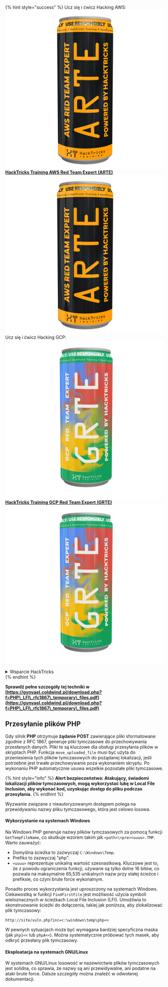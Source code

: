{% hint style="success" %}
Ucz się i ćwicz Hacking AWS:<img src="/.gitbook/assets/arte.png" alt="" data-size="line">[**HackTricks Training AWS Red Team Expert (ARTE)**](https://training.hacktricks.xyz/courses/arte)<img src="/.gitbook/assets/arte.png" alt="" data-size="line">\
Ucz się i ćwicz Hacking GCP: <img src="/.gitbook/assets/grte.png" alt="" data-size="line">[**HackTricks Training GCP Red Team Expert (GRTE)**<img src="/.gitbook/assets/grte.png" alt="" data-size="line">](https://training.hacktricks.xyz/courses/grte)

<details>

<summary>Wsparcie HackTricks</summary>

* Sprawdź [**plany subskrypcyjne**](https://github.com/sponsors/carlospolop)!
* **Dołącz do** 💬 [**grupy Discord**](https://discord.gg/hRep4RUj7f) lub [**grupy telegram**](https://t.me/peass) lub **śledź** nas na **Twitterze** 🐦 [**@hacktricks\_live**](https://twitter.com/hacktricks\_live)**.**
* **Podziel się sztuczkami hackingowymi, przesyłając PR-y do** [**HackTricks**](https://github.com/carlospolop/hacktricks) i [**HackTricks Cloud**](https://github.com/carlospolop/hacktricks-cloud) repozytoriów github.

</details>
{% endhint %}



**Sprawdź pełne szczegóły tej techniki w [https://gynvael.coldwind.pl/download.php?f=PHP\_LFI\_rfc1867\_temporary\_files.pdf](https://gynvael.coldwind.pl/download.php?f=PHP\_LFI\_rfc1867\_temporary\_files.pdf)**

## **Przesyłanie plików PHP**

Gdy silnik **PHP** otrzymuje **żądanie POST** zawierające pliki sformatowane zgodnie z RFC 1867, generuje pliki tymczasowe do przechowywania przesłanych danych. Pliki te są kluczowe dla obsługi przesyłania plików w skryptach PHP. Funkcja `move_uploaded_file` musi być użyta do przeniesienia tych plików tymczasowych do pożądanej lokalizacji, jeśli potrzebne jest trwałe przechowywanie poza wykonaniem skryptu. Po wykonaniu PHP automatycznie usuwa wszelkie pozostałe pliki tymczasowe.

{% hint style="info" %}
**Alert bezpieczeństwa: Atakujący, świadomi lokalizacji plików tymczasowych, mogą wykorzystać lukę w Local File Inclusion, aby wykonać kod, uzyskując dostęp do pliku podczas przesyłania.**
{% endhint %}

Wyzwanie związane z nieautoryzowanym dostępem polega na przewidywaniu nazwy pliku tymczasowego, która jest celowo losowa.

#### Wykorzystanie na systemach Windows

Na Windows PHP generuje nazwy plików tymczasowych za pomocą funkcji `GetTempFileName`, co skutkuje wzorem takim jak `<path>\<pre><uuuu>.TMP`. Warto zauważyć:

- Domyślna ścieżka to zazwyczaj `C:\Windows\Temp`.
- Prefiks to zazwyczaj "php".
- `<uuuu>` reprezentuje unikalną wartość szesnastkową. Kluczowe jest to, że z powodu ograniczenia funkcji, używane są tylko dolne 16 bitów, co pozwala na maksymalnie 65,535 unikalnych nazw przy stałej ścieżce i prefiksie, co czyni brute force wykonalnym.

Ponadto proces wykorzystania jest uproszczony na systemach Windows. Ciekawostką w funkcji `FindFirstFile` jest możliwość użycia symboli wieloznacznych w ścieżkach Local File Inclusion (LFI). Umożliwia to skonstruowanie ścieżki do dołączenia, takiej jak poniższa, aby zlokalizować plik tymczasowy:
```
http://site/vuln.php?inc=c:\windows\temp\php<<
```
W pewnych sytuacjach może być wymagana bardziej specyficzna maska (jak `php1<<` lub `phpA<<`). Można systematycznie próbować tych masek, aby odkryć przesłany plik tymczasowy.

#### Eksploatacja na systemach GNU/Linux

W systemach GNU/Linux losowość w nazewnictwie plików tymczasowych jest solidna, co sprawia, że nazwy są ani przewidywalne, ani podatne na ataki brute force. Dalsze szczegóły można znaleźć w odwołanej dokumentacji.
